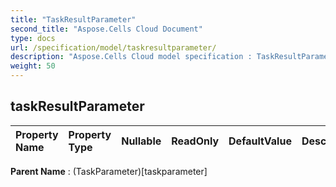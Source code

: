 ```yaml
---
title: "TaskResultParameter"
second_title: "Aspose.Cells Cloud Document"
type: docs
url: /specification/model/taskresultparameter/
description: "Aspose.Cells Cloud model specification : TaskResultParameter. Effortlessly handle Excel and other spreadsheet documents with features like opening, generating, editing, splitting, merging, comparing, and converting."
weight: 50
---
```


## **taskResultParameter**

 

| Property Name | Property Type | Nullable |  ReadOnly | DefaultValue | Description | 
| :- | :- | :- |:- |  :- | :- |

**Parent Name** : (TaskParameter)[taskparameter]

